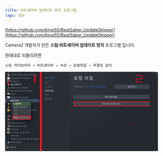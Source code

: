 ```yaml
---
title: 비트세이버 업데이트 방지 프로그램
tags: 정보
---
```


[https://github.com/kinsi55/BeatSaber_UpdateSkipper](https://github.com/kinsi55/BeatSaber_UpdateSkipper)

Camera2 개발자가 만든 **스팀 비트세이버 업데이트 방지** 프로그램 입니다.

원래대로 되돌리려면

`스팀 라이브러리 → 비트세이버 → 속성 → 로컬파일 → 무결성 검사`

![](/img/information/35.png)